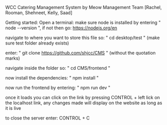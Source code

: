 WCC Catering Management System by Meow Management
Team [Rachel, Rooman, Shehneet, Kelly, Saad]

Getting started:
Open a terminal:
make sure node is installed by entering " node --version ", if not then go: https://nodejs.org/en 

navigate to where you want to store this file so: " cd desktop/test " (make sure test folder already exists)

enter: " git clone https://github.com/shjcc/CMS " (without the quotation marks)

navigate inside the folder so: " cd CMS/frontend "

now install the dependencies: " npm install " 

now run the frontend by entering: " npm run dev "

once it loads you can click on the link by pressing CONTROL + left lick on the localhost link, any changes made will display on the website as long as it is live

to close the server enter: CONTROL + C
